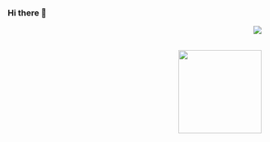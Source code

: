### Hi there 👋   

<img align='right' src="http://mazassumnida.wtf/api/v2/generate_badge?boj=ryudh98"></br></br>
   
<img align='right' src="https://github-readme-stats.vercel.app/api?username=dahyunne" height="165">

<!--
**Dahyunne/Dahyunne** is a ✨ _special_ ✨ repository because its `README.md` (this file) appears on your GitHub profile.

Here are some ideas to get you started:

- 🔭 I’m currently working on ...
- 🌱 I’m currently learning ...
- 👯 I’m looking to collaborate on ...
- 🤔 I’m looking for help with ...
- 💬 Ask me about ...
- 📫 How to reach me: ...
- 😄 Pronouns: ...
- ⚡ Fun fact: ...
-->
